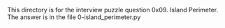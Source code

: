 This directory is for the interview puzzle question 0x09. Island Perimeter. The answer is in the file 0-island_perimeter.py
